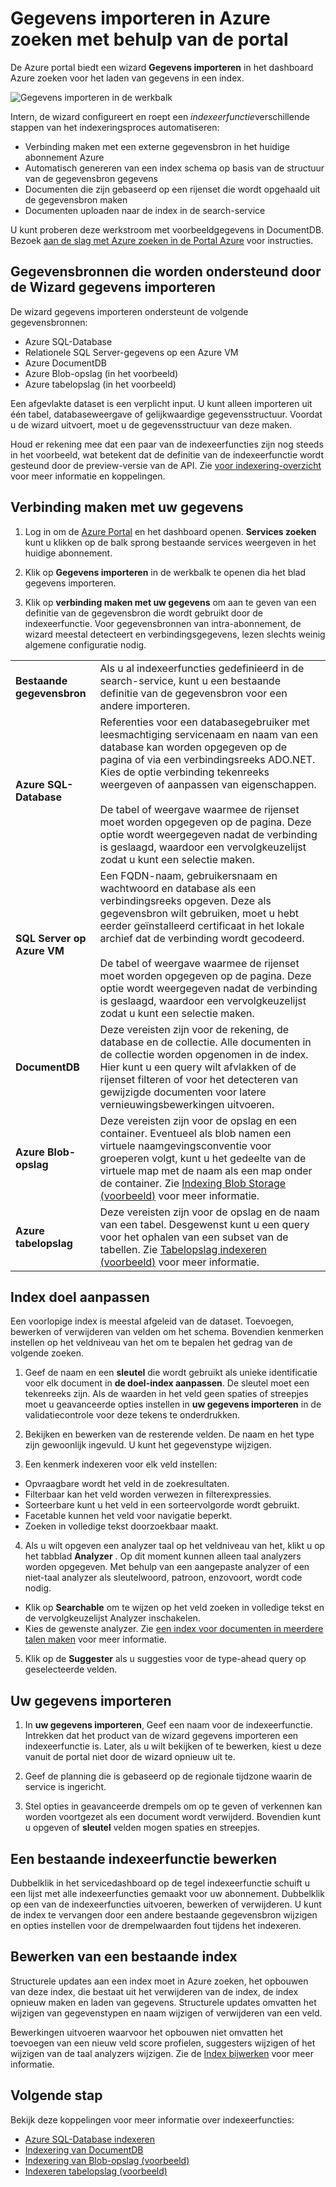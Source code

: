 <properties
    pageTitle="Gegevens importeren in Azure zoeken met behulp van indexeerfuncties in de Portal Azure | Microsoft Azure | De zoekservice hosted cloud"
    description="De Azure Search Wizard importeren gebruiken in de Portal Azure verkenning gegevens van Azure Blob storage, tabel stroage SQL-Database en SQL Server op Azure VMs."
    services="search"
    documentationCenter=""
    authors="HeidiSteen"
    manager="jhubbard"
    editor=""
    tags="Azure Portal"/>

<tags
    ms.service="search"
    ms.devlang="na"
    ms.workload="search"
    ms.topic="get-started-article"
    ms.tgt_pltfrm="na"
    ms.date="08/29/2016"
    ms.author="heidist"/>

# <a name="import-data-to-azure-search-using-the-portal"></a>Gegevens importeren in Azure zoeken met behulp van de portal

De Azure portal biedt een wizard **Gegevens importeren** in het dashboard Azure zoeken voor het laden van gegevens in een index. 

  ![Gegevens importeren in de werkbalk][1]

Intern, de wizard configureert en roept een *indexeerfunctie*verschillende stappen van het indexeringsproces automatiseren: 

- Verbinding maken met een externe gegevensbron in het huidige abonnement Azure
- Automatisch genereren van een index schema op basis van de structuur van de gegevensbron gegevens
- Documenten die zijn gebaseerd op een rijenset die wordt opgehaald uit de gegevensbron maken
- Documenten uploaden naar de index in de search-service

U kunt proberen deze werkstroom met voorbeeldgegevens in DocumentDB. Bezoek [aan de slag met Azure zoeken in de Portal Azure](search-get-started-portal.md) voor instructies.

## <a name="data-sources-supported-by-the-import-data-wizard"></a>Gegevensbronnen die worden ondersteund door de Wizard gegevens importeren

De wizard gegevens importeren ondersteunt de volgende gegevensbronnen: 

- Azure SQL-Database
- Relationele SQL Server-gegevens op een Azure VM
- Azure DocumentDB
- Azure Blob-opslag (in het voorbeeld)
- Azure tabelopslag (in het voorbeeld)

Een afgevlakte dataset is een verplicht input. U kunt alleen importeren uit één tabel, databaseweergave of gelijkwaardige gegevensstructuur. Voordat u de wizard uitvoert, moet u de gegevensstructuur van deze maken.

Houd er rekening mee dat een paar van de indexeerfuncties zijn nog steeds in het voorbeeld, wat betekent dat de definitie van de indexeerfunctie wordt gesteund door de preview-versie van de API. Zie [voor indexering-overzicht](search-indexer-overview.md) voor meer informatie en koppelingen.

## <a name="connect-to-your-data"></a>Verbinding maken met uw gegevens

1. Log in om de [Azure Portal](https://portal.azure.com) en het dashboard openen. **Services zoeken** kunt u klikken op de balk sprong bestaande services weergeven in het huidige abonnement. 

2. Klik op **Gegevens importeren** in de werkbalk te openen dia het blad gegevens importeren.  

3. Klik op **verbinding maken met uw gegevens** om aan te geven van een definitie van de gegevensbron die wordt gebruikt door de indexeerfunctie. Voor gegevensbronnen van intra-abonnement, de wizard meestal detecteert en verbindingsgegevens, lezen slechts weinig algemene configuratie nodig.

| | |
|--------|------------|
|**Bestaande gegevensbron** | Als u al indexeerfuncties gedefinieerd in de search-service, kunt u een bestaande definitie van de gegevensbron voor een andere importeren.|
|**Azure SQL-Database** | Referenties voor een databasegebruiker met leesmachtiging servicenaam en naam van een database kan worden opgegeven op de pagina of via een verbindingsreeks ADO.NET. Kies de optie verbinding tekenreeks weergeven of aanpassen van eigenschappen. <br/><br/>De tabel of weergave waarmee de rijenset moet worden opgegeven op de pagina. Deze optie wordt weergegeven nadat de verbinding is geslaagd, waardoor een vervolgkeuzelijst zodat u kunt een selectie maken.|
|**SQL Server op Azure VM** | Een FQDN-naam, gebruikersnaam en wachtwoord en database als een verbindingsreeks opgeven. Deze als gegevensbron wilt gebruiken, moet u hebt eerder geïnstalleerd certificaat in het lokale archief dat de verbinding wordt gecodeerd. <br/><br/>De tabel of weergave waarmee de rijenset moet worden opgegeven op de pagina. Deze optie wordt weergegeven nadat de verbinding is geslaagd, waardoor een vervolgkeuzelijst zodat u kunt een selectie maken.
|**DocumentDB** |Deze vereisten zijn voor de rekening, de database en de collectie. Alle documenten in de collectie worden opgenomen in de index. Hier kunt u een query wilt afvlakken of de rijenset filteren of voor het detecteren van gewijzigde documenten voor latere vernieuwingsbewerkingen uitvoeren.|
|**Azure Blob-opslag** | Deze vereisten zijn voor de opslag en een container. Eventueel als blob namen een virtuele naamgevingsconventie voor groeperen volgt, kunt u het gedeelte van de virtuele map met de naam als een map onder de container. Zie [Indexing Blob Storage (voorbeeld)](search-howto-indexing-azure-blob-storage.md) voor meer informatie. |
|**Azure tabelopslag** | Deze vereisten zijn voor de opslag en de naam van een tabel. Desgewenst kunt u een query voor het ophalen van een subset van de tabellen. Zie [Tabelopslag indexeren (voorbeeld)](search-howto-indexing-azure-tables.md) voor meer informatie. |

## <a name="customize-target-index"></a>Index doel aanpassen

Een voorlopige index is meestal afgeleid van de dataset. Toevoegen, bewerken of verwijderen van velden om het schema. Bovendien kenmerken instellen op het veldniveau van het om te bepalen het gedrag van de volgende zoeken.

1. Geef de naam en een **sleutel** die wordt gebruikt als unieke identificatie voor elk document in **de doel-index aanpassen**. De sleutel moet een tekenreeks zijn. Als de waarden in het veld geen spaties of streepjes moet u geavanceerde opties instellen in **uw gegevens importeren** in de validatiecontrole voor deze tekens te onderdrukken.

2. Bekijken en bewerken van de resterende velden. De naam en het type zijn gewoonlijk ingevuld. U kunt het gegevenstype wijzigen.

3. Een kenmerk indexeren voor elk veld instellen:

 - Opvraagbare wordt het veld in de zoekresultaten.
 - Filterbaar kan het veld worden verwezen in filterexpressies.
 - Sorteerbare kunt u het veld in een sorteervolgorde wordt gebruikt.
 - Facetable kunnen het veld voor navigatie beperkt.
 - Zoeken in volledige tekst doorzoekbaar maakt.
  
4. Als u wilt opgeven een analyzer taal op het veldniveau van het, klikt u op het tabblad **Analyzer** . Op dit moment kunnen alleen taal analyzers worden opgegeven. Met behulp van een aangepaste analyzer of een niet-taal analyzer als sleutelwoord, patroon, enzovoort, wordt code nodig.

 - Klik op **Searchable** om te wijzen op het veld zoeken in volledige tekst en de vervolgkeuzelijst Analyzer inschakelen.
 - Kies de gewenste analyzer. Zie [een index voor documenten in meerdere talen maken](search-language-support.md) voor meer informatie.

5. Klik op de **Suggester** als u suggesties voor de type-ahead query op geselecteerde velden.


## <a name="import-your-data"></a>Uw gegevens importeren

1. In **uw gegevens importeren**, Geef een naam voor de indexeerfunctie. Intrekken dat het product van de wizard gegevens importeren een indexeerfunctie is. Later, als u wilt bekijken of te bewerken, kiest u deze vanuit de portal niet door de wizard opnieuw uit te. 

2. Geef de planning die is gebaseerd op de regionale tijdzone waarin de service is ingericht.

3. Stel opties in geavanceerde drempels om op te geven of verkennen kan worden voortgezet als een document wordt verwijderd. Bovendien kunt u opgeven of **sleutel** velden mogen spaties en streepjes.  

## <a name="edit-an-existing-indexer"></a>Een bestaande indexeerfunctie bewerken

Dubbelklik in het servicedashboard op de tegel indexeerfunctie schuift u een lijst met alle indexeerfuncties gemaakt voor uw abonnement. Dubbelklik op een van de indexeerfuncties uitvoeren, bewerken of verwijderen. U kunt de index te vervangen door een andere bestaande gegevensbron wijzigen en opties instellen voor de drempelwaarden fout tijdens het indexeren.

## <a name="edit-an-existing-index"></a>Bewerken van een bestaande index

Structurele updates aan een index moet in Azure zoeken, het opbouwen van deze index, die bestaat uit het verwijderen van de index, de index opnieuw maken en laden van gegevens. Structurele updates omvatten het wijzigen van gegevenstypen en naam wijzigen of verwijderen van een veld.

Bewerkingen uitvoeren waarvoor het opbouwen niet omvatten het toevoegen van een nieuw veld score profielen, suggesters wijzigen of het wijzigen van de taal analyzers wijzigen. Zie de [Index bijwerken](https://msdn.microsoft.com/library/azure/dn800964.aspx) voor meer informatie.

## <a name="next-step"></a>Volgende stap

Bekijk deze koppelingen voor meer informatie over indexeerfuncties:

- [Azure SQL-Database indexeren](search-howto-connecting-azure-sql-database-to-azure-search-using-indexers-2015-02-28.md)
- [Indexering van DocumentDB](../documentdb/documentdb-search-indexer.md)
- [Indexering van Blob-opslag (voorbeeld)](search-howto-indexing-azure-blob-storage.md)
- [Indexeren tabelopslag (voorbeeld)](search-howto-indexing-azure-tables.md)



<!--Image references-->
[1]: ./media/search-import-data-portal/search-import-data-command.png

